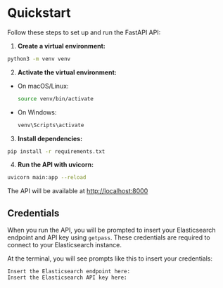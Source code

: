 # Quickstart

Follow these steps to set up and run the FastAPI API:

1. **Create a virtual environment:**

```bash
python3 -m venv venv
```

2. **Activate the virtual environment:**

- On macOS/Linux:
  ```bash
  source venv/bin/activate
  ```
- On Windows:
  ```bash
  venv\Scripts\activate
  ```

3. **Install dependencies:**

```bash
pip install -r requirements.txt
```

4. **Run the API with uvicorn:**

```bash
uvicorn main:app --reload
```

The API will be available at [http://localhost:8000](http://localhost:8000)

## Credentials

When you run the API, you will be prompted to insert your Elasticsearch endpoint and API key using `getpass`. These credentials are required to connect to your Elasticsearch instance.

At the terminal, you will see prompts like this to insert your credentials:

```
Insert the Elasticsearch endpoint here: 
Insert the Elasticsearch API key here: 
``` 